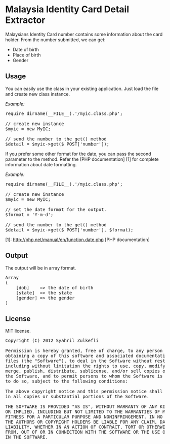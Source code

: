 Malaysia Identity Card Detail Extractor
=======================================

Malaysians Identity Card number contains some information about the card holder. From the number submitted, we can get:

* Date of birth
* Place of birth
* Gender


Usage
----------

You can easily use the class in your existing application. Just load the file and create new class instance. 

<em>Example:</em>

<pre>
require dirname(__FILE__).'/myic.class.php';

// create new instance
$myic = new MyIC;

// send the number to the get() method			
$detail = $myic->get($_POST['number']);
</pre>

If you prefer some other format for the date, you can pass the second parameter to the method. Refer the [PHP documentation] [1] for complete information about date formatting.

<em>Example:</em>

<pre>
require dirname(__FILE__).'/myic.class.php';

// create new instance
$myic = new MyIC;

// set the date format for the output. 
$format = 'Y-m-d';

// send the number to the get() method			
$detail = $myic->get($_POST['number'], $format);
</pre>

[1]: http://php.net/manual/en/function.date.php [PHP documentation]


Output
------

The output will be in array format.

<pre>
Array
(
	[dob]    => the date of birth
	[state]  => the state
	[gender] => the gender
)
</pre>


License
-------

MIT license.

<pre>
Copyright (C) 2012 Syahril Zulkefli <syahzul@gmail.com>

Permission is hereby granted, free of charge, to any person 
obtaining a copy of this software and associated documentation 
files (the "Software"), to deal in the Software without restriction, 
including without limitation the rights to use, copy, modify, 
merge, publish, distribute, sublicense, and/or sell copies of 
the Software, and to permit persons to whom the Software is furnished 
to do so, subject to the following conditions:

The above copyright notice and this permission notice shall be included 
in all copies or substantial portions of the Software.

THE SOFTWARE IS PROVIDED "AS IS", WITHOUT WARRANTY OF ANY KIND, EXPRESS 
OR IMPLIED, INCLUDING BUT NOT LIMITED TO THE WARRANTIES OF MERCHANTABILITY, 
FITNESS FOR A PARTICULAR PURPOSE AND NONINFRINGEMENT. IN NO EVENT SHALL 
THE AUTHORS OR COPYRIGHT HOLDERS BE LIABLE FOR ANY CLAIM, DAMAGES OR OTHER 
LIABILITY, WHETHER IN AN ACTION OF CONTRACT, TORT OR OTHERWISE, ARISING 
FROM, OUT OF OR IN CONNECTION WITH THE SOFTWARE OR THE USE OR OTHER DEALINGS 
IN THE SOFTWARE.
</pre>